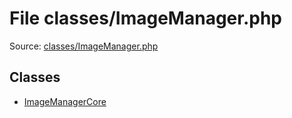 File classes/ImageManager.php
=========

Source: [classes/ImageManager.php](https://github.com/PrestaShop/PrestaShop/blob/1.6.0.6/classes/ImageManager.php)


Classes
-------

* [ImageManagerCore](class.ImageManagerCore.md)

